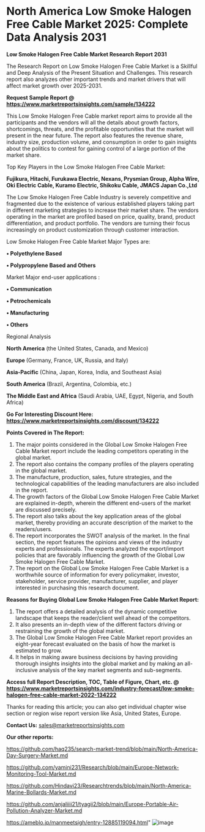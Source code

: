 # North America Low Smoke Halogen Free Cable Market 2025: Complete Data Analysis 2031

<strong>Low Smoke Halogen Free Cable Market Research Report 2031</strong>

The Research Report on Low Smoke Halogen Free Cable Market is a Skillful and Deep Analysis of the Present Situation and Challenges. This research report also analyzes other important trends and market drivers that will affect market growth over 2025-2031.

<strong>Request Sample Report @ <a href=https://www.marketreportsinsights.com/sample/134222>https://www.marketreportsinsights.com/sample/134222</a></strong>

This Low Smoke Halogen Free Cable market report aims to provide all the participants and the vendors will all the details about growth factors, shortcomings, threats, and the profitable opportunities that the market will present in the near future. The report also features the revenue share, industry size, production volume, and consumption in order to gain insights about the politics to contest for gaining control of a large portion of the market share.

Top Key Players in the Low Smoke Halogen Free Cable Market:

<strong>Fujikura, Hitachi, Furukawa Electric, Nexans, Prysmian Group, Alpha Wire, Oki Electric Cable, Kuramo Electric, Shikoku Cable, JMACS Japan Co.,Ltd</strong>

The Low Smoke Halogen Free Cable Industry is severely competitive and fragmented due to the existence of various established players taking part in different marketing strategies to increase their market share. The vendors operating in the market are profiled based on price, quality, brand, product differentiation, and product portfolio. The vendors are turning their focus increasingly on product customization through customer interaction.

Low Smoke Halogen Free Cable Market Major Types are:

<strong>• Polyethylene Based

• Polypropylene Based and Others</strong>

Market Major end-user applications :

<strong>• Communication

• Petrochemicals

• Manufacturing

• Others</strong>

Regional Analysis

</u><strong><b>North America</b></strong> (the United States, Canada, and Mexico)

<strong><b>Europe </b></strong>(Germany, France, UK, Russia, and Italy)

<strong><b>Asia-Pacific</b></strong> (China, Japan, Korea, India, and Southeast Asia)

<strong><b>South America</b></strong> (Brazil, Argentina, Colombia, etc.)

<strong><b>The Middle East and Africa</b></strong> (Saudi Arabia, UAE, Egypt, Nigeria, and South Africa)

<strong>Go For Interesting Discount Here: <a href=https://www.marketreportsinsights.com/discount/134222>https://www.marketreportsinsights.com/discount/134222</a></strong>

<strong>Points Covered in The Report:</strong>
<ol>
  <li>The major points considered in the Global Low Smoke Halogen Free Cable Market report include the leading competitors operating in the global market.</li>
  <li>The report also contains the company profiles of the players operating in the global market.</li>
  <li>The manufacture, production, sales, future strategies, and the technological capabilities of the leading manufacturers are also included in the report.</li>
  <li>The growth factors of the Global Low Smoke Halogen Free Cable Market are explained in-depth, wherein the different end-users of the market are discussed precisely.</li>
  <li>The report also talks about the key application areas of the global market, thereby providing an accurate description of the market to the readers/users.</li>
  <li>The report incorporates the SWOT analysis of the market. In the final section, the report features the opinions and views of the industry experts and professionals. The experts analyzed the export/import policies that are favorably influencing the growth of the Global Low Smoke Halogen Free Cable Market.</li>
  <li>The report on the Global Low Smoke Halogen Free Cable Market is a worthwhile source of information for every policymaker, investor, stakeholder, service provider, manufacturer, supplier, and player interested in purchasing this research document.</li>
</ol>
<strong>Reasons for Buying Global Low Smoke Halogen Free Cable Market Report:</strong>

<ol>
  <li>The report offers a detailed analysis of the dynamic competitive landscape that keeps the reader/client well ahead of the competitors.</li>
  <li>It also presents an in-depth view of the different factors driving or restraining the growth of the global market.</li>
  <li>The Global Low Smoke Halogen Free Cable Market report provides an eight-year forecast evaluated on the basis of how the market is estimated to grow.</li>
  <li>It helps in making aware business decisions by having providing thorough insights insights into the global market and by making an all-inclusive analysis of the key market segments and sub-segments.</li>
</ol>
<strong>Access full Report Description, TOC, Table of Figure, Chart, etc. @ <a href=https://www.marketreportsinsights.com/industry-forecast/low-smoke-halogen-free-cable-market-2022-134222>https://www.marketreportsinsights.com/industry-forecast/low-smoke-halogen-free-cable-market-2022-134222</a></strong>


Thanks for reading this article; you can also get individual chapter wise section or region wise report version like Asia, United States, Europe.

<strong>Contact Us:</strong>
sales@marketreportsinsights.com

<strong>Our other reports:</strong>

<a href=https://github.com/haq235/search-market-trend/blob/main/North-America-Day-Surgery-Market.md>https://github.com/haq235/search-market-trend/blob/main/North-America-Day-Surgery-Market.md</a>

<a href=https://github.com/yamini231/Research/blob/main/Europe-Network-Monitoring-Tool-Market.md>https://github.com/yamini231/Research/blob/main/Europe-Network-Monitoring-Tool-Market.md</a>

<a href=https://github.com/Hindavi23/Researchtrends/blob/main/North-America-Marine-Bollards-Market.md>https://github.com/Hindavi23/Researchtrends/blob/main/North-America-Marine-Bollards-Market.md</a>

<a href=https://github.com/anjaliiii21/tyagii2/blob/main/Europe-Portable-Air-Pollution-Analyzer-Market.md>https://github.com/anjaliiii21/tyagii2/blob/main/Europe-Portable-Air-Pollution-Analyzer-Market.md</a>

<a href=https://ameblo.jp/manmeetsigh/entry-12885119094.html>https://ameblo.jp/manmeetsigh/entry-12885119094.html</a>"
![image](https://github.com/user-attachments/assets/75ae7038-17d7-4938-ab90-e346c88e79a6)
